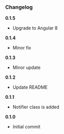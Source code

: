 ### Changelog

**0.1.5**

* Upgrade to Angular 8

**0.1.4**

* Minor fix

**0.1.3**

* Minor update

**0.1.2**

* Update README

**0.1.1**

* Notifier class is added

**0.1.0**

* Initial commit
